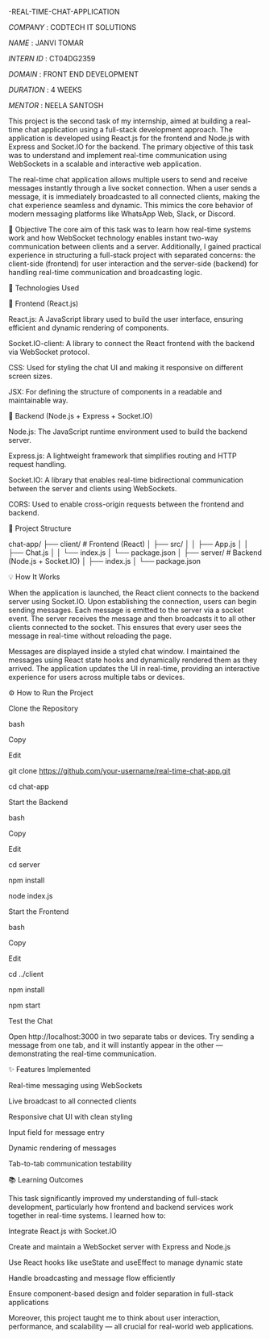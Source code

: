 -REAL-TIME-CHAT-APPLICATION

*COMPANY* : CODTECH IT SOLUTIONS

*NAME* : JANVI TOMAR

*INTERN ID* : CT04DG2359

*DOMAIN* : FRONT END DEVELOPMENT

*DURATION* : 4 WEEKS

*MENTOR* : NEELA SANTOSH

This project is the second task of my internship, aimed at building a real-time chat application using a full-stack development approach. The application is developed using React.js for the frontend and Node.js with Express and Socket.IO for the backend. The primary objective of this task was to understand and implement real-time communication using WebSockets in a scalable and interactive web application.

The real-time chat application allows multiple users to send and receive messages instantly through a live socket connection. When a user sends a message, it is immediately broadcasted to all connected clients, making the chat experience seamless and dynamic. This mimics the core behavior of modern messaging platforms like WhatsApp Web, Slack, or Discord.

🎯 Objective
The core aim of this task was to learn how real-time systems work and how WebSocket technology enables instant two-way communication between clients and a server. Additionally, I gained practical experience in structuring a full-stack project with separated concerns: the client-side (frontend) for user interaction and the server-side (backend) for handling real-time communication and broadcasting logic.

🔧 Technologies Used

🔵 Frontend (React.js)

React.js: A JavaScript library used to build the user interface, ensuring efficient and dynamic rendering of components.

Socket.IO-client: A library to connect the React frontend with the backend via WebSocket protocol.

CSS: Used for styling the chat UI and making it responsive on different screen sizes.

JSX: For defining the structure of components in a readable and maintainable way.

🔴 Backend (Node.js + Express + Socket.IO)

Node.js: The JavaScript runtime environment used to build the backend server.

Express.js: A lightweight framework that simplifies routing and HTTP request handling.

Socket.IO: A library that enables real-time bidirectional communication between the server and clients using WebSockets.

CORS: Used to enable cross-origin requests between the frontend and backend.

📁 Project Structure

chat-app/
├── client/       # Frontend (React)
│   ├── src/
│   │   ├── App.js
│   │   ├── Chat.js
│   │   └── index.js
│   └── package.json
│
├── server/           # Backend (Node.js + Socket.IO)
│   ├── index.js
│   └── package.json

💡 How It Works

When the application is launched, the React client connects to the backend server using Socket.IO. Upon establishing the connection, users can begin sending messages. Each message is emitted to the server via a socket event. The server receives the message and then broadcasts it to all other clients connected to the socket. This ensures that every user sees the message in real-time without reloading the page.

Messages are displayed inside a styled chat window. I maintained the messages using React state hooks and dynamically rendered them as they arrived. The application updates the UI in real-time, providing an interactive experience for users across multiple tabs or devices.

⚙️ How to Run the Project

Clone the Repository

bash

Copy

Edit

git clone https://github.com/your-username/real-time-chat-app.git

cd chat-app

Start the Backend

bash

Copy

Edit

cd server

npm install

node index.js

Start the Frontend

bash

Copy

Edit

cd ../client

npm install

npm start

Test the Chat

Open http://localhost:3000 in two separate tabs or devices. Try sending a message from one tab, and it will instantly appear in the other — demonstrating the real-time communication.

✨ Features Implemented

Real-time messaging using WebSockets

Live broadcast to all connected clients

Responsive chat UI with clean styling

Input field for message entry

Dynamic rendering of messages

Tab-to-tab communication testability

📚 Learning Outcomes

This task significantly improved my understanding of full-stack development, particularly how frontend and backend services work together in real-time systems. I learned how to:

Integrate React.js with Socket.IO

Create and maintain a WebSocket server with Express and Node.js

Use React hooks like useState and useEffect to manage dynamic state

Handle broadcasting and message flow efficiently

Ensure component-based design and folder separation in full-stack applications

Moreover, this project taught me to think about user interaction, performance, and scalability — all crucial for real-world web applications.



